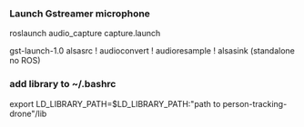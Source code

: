 ### Launch Gstreamer microphone
roslaunch audio_capture capture.launch

gst-launch-1.0 alsasrc ! audioconvert ! audioresample ! alsasink  (standalone no ROS)

### add library to ~/.bashrc
export LD_LIBRARY_PATH=$LD_LIBRARY_PATH:"path to person-tracking-drone"/lib